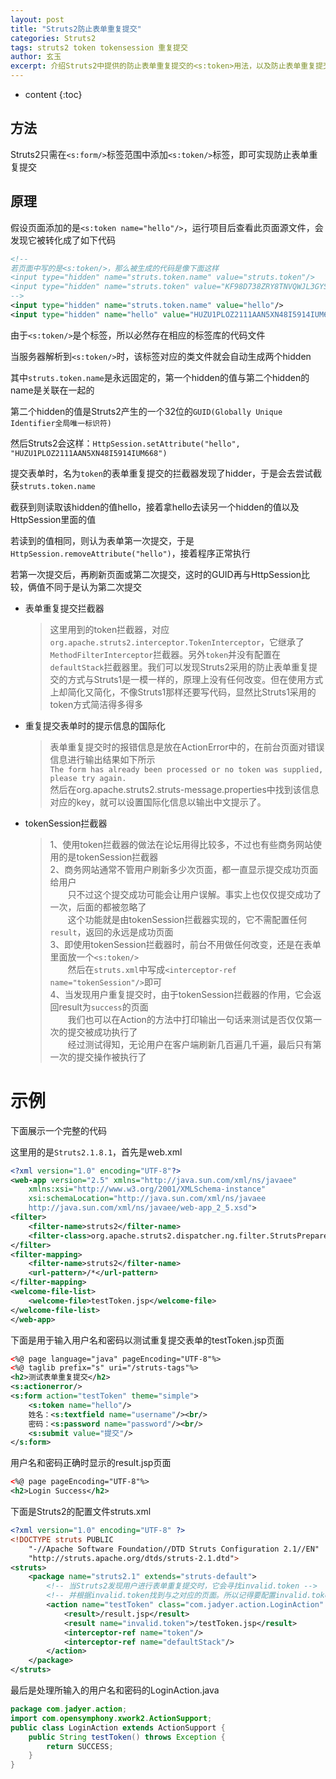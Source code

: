 ```yaml
---
layout: post
title: "Struts2防止表单重复提交"
categories: Struts2
tags: struts2 token tokensession 重复提交
author: 玄玉
excerpt: 介绍Struts2中提供的防止表单重复提交的<s:token>用法，以及防止表单重复提交的实现原理。
---
```


* content
{:toc}


## 方法

Struts2只需在`<s:form/>`标签范围中添加`<s:token/>`标签，即可实现防止表单重复提交

## 原理

假设页面添加的是`<s:token name="hello"/>`，运行项目后查看此页面源文件，会发现它被转化成了如下代码

```xml
<!--
若页面中写的是<s:token/>，那么被生成的代码是像下面这样
<input type="hidden" name="struts.token.name" value="struts.token"/>
<input type="hidden" name="struts.token" value="KF98D738ZRY8TNVQWJL3GYSB8LO5U748"/>
-->
<input type="hidden" name="struts.token.name" value="hello"/>
<input type="hidden" name="hello" value="HUZU1PLOZ2111AAN5XN48I5914IUM668"/>
```

由于`<s:token/>`是个标签，所以必然存在相应的标签库的代码文件

当服务器解析到`<s:token/>`时，该标签对应的类文件就会自动生成两个hidden

其中`struts.token.name`是永远固定的，第一个hidden的值与第二个hidden的name是关联在一起的

第二个hidden的值是Struts2产生的一个32位的`GUID(Globally Unique Identifier全局唯一标识符)`

然后Struts2会这样：`HttpSession.setAttribute("hello", "HUZU1PLOZ2111AAN5XN48I5914IUM668")`

提交表单时，名为`token`的表单重复提交的拦截器发现了hidder，于是会去尝试截获`struts.token.name`

截获到则读取该hidden的值hello，接着拿hello去读另一个hidden的值以及HttpSession里面的值

若读到的值相同，则认为表单第一次提交，于是`HttpSession.removeAttribute("hello")`，接着程序正常执行

若第一次提交后，再刷新页面或第二次提交，这时的GUID再与HttpSession比较，俩值不同于是认为第二次提交

* 表单重复提交拦截器

    > 这里用到的token拦截器，对应`org.apache.struts2.interceptor.TokenInterceptor`，它继承了`MethodFilterInterceptor`拦截器。另外`token`并没有配置在`defaultStack`拦截器里。我们可以发现Struts2采用的防止表单重复提交的方式与Struts1是一模一样的，原理上没有任何改变。但在使用方式上却简化又简化，不像Struts1那样还要写代码，显然比Struts1采用的token方式简洁得多得多

* 重复提交表单时的提示信息的国际化

    > 表单重复提交时的报错信息是放在ActionError中的，在前台页面对错误信息进行输出结果如下所示<br/>
`The form has already been processed or no token was supplied, please try again.`<br/>
然后在org.apache.struts2.struts-message.properties中找到该信息对应的key，就可以设置国际化信息以输出中文提示了。

* tokenSession拦截器

    > 1、使用token拦截器的做法在论坛用得比较多，不过也有些商务网站使用的是tokenSession拦截器<br/>
2、商务网站通常不管用户刷新多少次页面，都一直显示提交成功页面给用户<br/>
　　只不过这个提交成功可能会让用户误解。事实上也仅仅提交成功了一次，后面的都被忽略了<br/>
　　这个功能就是由tokenSession拦截器实现的，它不需配置任何`result`，返回的永远是成功页面<br/>
3、即使用tokenSession拦截器时，前台不用做任何改变，还是在表单里面放一个`<s:token/>`<br/>
　　然后在`struts.xml`中写成`<interceptor-ref name="tokenSession"/>`即可<br/>
4、当发现用户重复提交时，由于tokenSession拦截器的作用，它会返回result为`success`的页面<br/>
　　我们也可以在Action的方法中打印输出一句话来测试是否仅仅第一次的提交被成功执行了<br/>
　　经过测试得知，无论用户在客户端刷新几百遍几千遍，最后只有第一次的提交操作被执行了

# 示例

下面展示一个完整的代码

这里用的是`Struts2.1.8.1`，首先是web.xml

```xml
<?xml version="1.0" encoding="UTF-8"?>
<web-app version="2.5" xmlns="http://java.sun.com/xml/ns/javaee"
    xmlns:xsi="http://www.w3.org/2001/XMLSchema-instance"
    xsi:schemaLocation="http://java.sun.com/xml/ns/javaee
    http://java.sun.com/xml/ns/javaee/web-app_2_5.xsd">
<filter>
    <filter-name>struts2</filter-name>
    <filter-class>org.apache.struts2.dispatcher.ng.filter.StrutsPrepareAndExecuteFilter</filter-class>
</filter>
<filter-mapping>
    <filter-name>struts2</filter-name>
    <url-pattern>/*</url-pattern>
</filter-mapping>
<welcome-file-list>
    <welcome-file>testToken.jsp</welcome-file>
</welcome-file-list>
</web-app>
```

下面是用于输入用户名和密码以测试重复提交表单的testToken.jsp页面

```xml
<%@ page language="java" pageEncoding="UTF-8"%>
<%@ taglib prefix="s" uri="/struts-tags"%>
<h2>测试表单重复提交</h2>
<s:actionerror/>
<s:form action="testToken" theme="simple">
    <s:token name="hello"/>
    姓名：<s:textfield name="username"/><br/>
    密码：<s:password name="password"/><br/>
    <s:submit value="提交"/>
</s:form>
```

用户名和密码正确时显示的result.jsp页面

```xml
<%@ page pageEncoding="UTF-8"%>
<h2>Login Success</h2>
```

下面是Struts2的配置文件struts.xml

```xml
<?xml version="1.0" encoding="UTF-8" ?>
<!DOCTYPE struts PUBLIC
    "-//Apache Software Foundation//DTD Struts Configuration 2.1//EN"
    "http://struts.apache.org/dtds/struts-2.1.dtd">
<struts>
    <package name="struts2.1" extends="struts-default">
        <!-- 当Struts2发现用户进行表单重复提交时，它会寻找invalid.token -->
        <!-- 并根据invalid.token找到与之对应的页面。所以记得要配置invalid.token结果 -->
        <action name="testToken" class="com.jadyer.action.LoginAction" method="testToken">
            <result>/result.jsp</result>
            <result name="invalid.token">/testToken.jsp</result>
            <interceptor-ref name="token"/>
            <interceptor-ref name="defaultStack"/>
        </action>
    </package>
</struts>
```

最后是处理所输入的用户名和密码的LoginAction.java

```java
package com.jadyer.action;
import com.opensymphony.xwork2.ActionSupport;
public class LoginAction extends ActionSupport {
    public String testToken() throws Exception {
        return SUCCESS;
    }
}
```